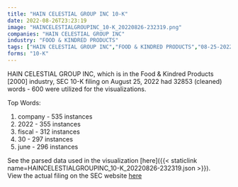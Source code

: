 ```yaml
---
title: "HAIN CELESTIAL GROUP INC 10-K"
date: 2022-08-26T23:23:19
image: "HAINCELESTIALGROUPINC_10-K_20220826-232319.png"
companies: "HAIN CELESTIAL GROUP INC"
industry: "FOOD & KINDRED PRODUCTS"
tags: ["HAIN CELESTIAL GROUP INC","FOOD & KINDRED PRODUCTS","08-25-2022","10-K"]
forms: "10-K"
---
```

HAIN CELESTIAL GROUP INC, which is in the Food & Kindred Products [2000] industry, SEC 10-K filing on August 25, 2022 had 32853 (cleaned) words - 600 were utilized for the visualizations.

Top Words:
1. company - 535 instances
2. 2022 - 355 instances
3. fiscal - 312 instances
4. 30 - 297 instances
5. june - 296 instances


See the parsed data used in the visualization [here]({{< staticlink name=HAINCELESTIALGROUPINC_10-K_20220826-232319.json >}}).  
View the actual filing on the SEC website [here](https://www.sec.gov/Archives/edgar/data/910406/0000910406-22-000056.txt)